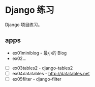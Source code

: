 # Django 练习

Django 项目练习。

## apps

* ex01miniblog - 最小的 Blog
* ex02...
* [ ] ex03tables2 - django-tables2
* [ ] ex04datatables - http://datatables.net
* [ ] ex05filter - django-filter

